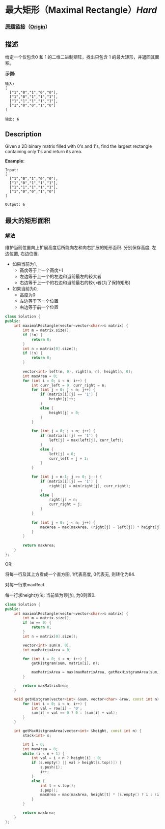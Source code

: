 # 最大矩形（Maximal Rectangle）*Hard*
### [原题链接](https://leetcode-cn.com/problems/maximal-rectangle)（[Origin](https://leetcode.com/problems/maximal-rectangle)）
## 描述
给定一个仅包含0 和 1 的二维二进制矩阵，找出只包含 1 的最大矩形，并返回其面积。

**示例:**
```
输入:
[
  ["1","0","1","0","0"],
  ["1","0","1","1","1"],
  ["1","1","1","1","1"],
  ["1","0","0","1","0"]
]

输出: 6
```

## Description
Given a 2D binary matrix filled with 0&#39;s and 1&#39;s, find the largest rectangle containing only 1&#39;s and return its area.

**Example:**
```
Input:
[
  ["1","0","1","0","0"],
  ["1","0","1","1","1"],
  ["1","1","1","1","1"],
  ["1","0","0","1","0"]
]

Output: 6
```


## 最大的矩形面积
### 解法
维护当前位置向上扩展高度后所能向左和向右扩展的矩形面积. 分别保存高度, 左边位置, 右边位置.
- 如果当前为1,
    - 高度等于上一个高度+1
    - 左边等于上一个的左边和当前最左的较大者
    - 右边等于上一个的右边和当前最右的较小者(为了保持矩形)
- 如果当前为0,
    - 高度为0
    - 左边等于下一个位置
    - 右边等于前一个位置
```c++
class Solution {
public:
    int maximalRectangle(vector<vector<char>>& matrix) {
        int m = matrix.size();
        if (!m) {
            return 0;
        }
        int n = matrix[0].size();
        if (!n) {
            return 0;
        }
        
        vector<int> left(n, 0), right(n, n), height(n, 0);
        int maxArea = 0;
        for (int i = 0; i < m; i++) {
            int curr_left = 0, curr_right = n;
            for (int j = 0; j < n; j++) {
                if (matrix[i][j] == '1') {
                    height[j]++;
                }
                else {
                    height[j] = 0;
                }
            }
                
            for (int j = 0; j < n; j++) {
                if (matrix[i][j] == '1') {
                    left[j] = max(left[j], curr_left);
                }
                else {
                    left[j] = 0;
                    curr_left = j + 1;
                }
            }
                
            for (int j = n-1; j >= 0; j--) {
                if (matrix[i][j] == '1') {
                    right[j] = min(right[j], curr_right);
                }
                else {
                    right[j] = n;
                    curr_right = j;
                }
            }
                
            for (int j = 0; j < n; j++) {
                maxArea = max(maxArea, (right[j] - left[j]) * height[j]);
            }                
        }
        
        return maxArea;
    }
};
```


OR:

将每一行及其上方看成一个直方图, 1代表高度, 0代表无, 则转化为84.

对每一行求maxRect.

每一行求height方法: 当前值为1则加, 为0则置0.

```c++
class Solution {
public:
    int maximalRectangle(vector<vector<char>>& matrix) {
        int m = matrix.size();
        if (m == 0) {
            return 0;
        }
        int n = matrix[0].size();

        vector<int> sum(n, 0);
        int maxMatrixArea = 0;

        for (int i = 0; i < m; i++) {
            getHistgram(sum, matrix[i], n);

            maxMatrixArea = max(maxMatrixArea, getMaxHistgramArea(sum, n));
        }

        return maxMatrixArea;       
    }

    void getHistgram(vector<int> &sum, vector<char> &row, const int n) {
        for (int i = 0; i < n; i++) {
            int val = row[i] - '0';
            sum[i] = val == 0 ? 0 : (sum[i] + val);
        }
    }

    int getMaxHistgramArea(vector<int> &height, const int n) {
        stack<int> s;

        int i = 0;
        int maxArea = 0;
        while (i < n + 1) {
            int val = i < n ? height[i] : 0;
            if (s.empty() || val > height[s.top()]) {
                s.push(i);
                i++;
            }
            else {
                int t = s.top();
                s.pop();
                maxArea = max(maxArea, height[t] * (s.empty() ? i : (i - s.top() - 1)));
            }
        }

        return maxArea;
    }
};
```